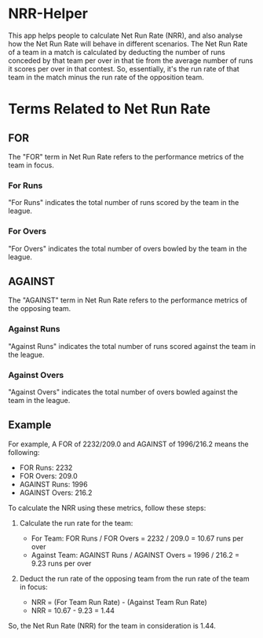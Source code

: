 # NRR-Helper

This app helps people to calculate Net Run Rate (NRR), and also analyse how the Net Run Rate will behave in different scenarios. The Net Run Rate of a team in a match is calculated by deducting the number of runs conceded by that team per over in that tie from the average number of runs it scores per over in that contest. So, essentially, it's the run rate of that team in the match minus the run rate of the opposition team. 

# Terms Related to Net Run Rate

## FOR

The "FOR" term in Net Run Rate refers to the performance metrics of the team in focus. 

### For Runs

"For Runs" indicates the total number of runs scored by the team in the league.

### For Overs

"For Overs" indicates the total number of overs bowled by the team in the league.

## AGAINST

The "AGAINST" term in Net Run Rate refers to the performance metrics of the opposing team.

### Against Runs

"Against Runs" indicates the total number of runs scored against the team in the league.

### Against Overs

"Against Overs" indicates the total number of overs bowled against the team in the league.

## Example

For example, A FOR of 2232/209.0 and AGAINST of 1996/216.2 means the following:

- FOR Runs: 2232
- FOR Overs: 209.0
- AGAINST Runs: 1996
- AGAINST Overs: 216.2

To calculate the NRR using these metrics, follow these steps:

1. Calculate the run rate for the team:
   - For Team: FOR Runs / FOR Overs = 2232 / 209.0 = 10.67 runs per over
   - Against Team: AGAINST Runs / AGAINST Overs = 1996 / 216.2 = 9.23 runs per over

2. Deduct the run rate of the opposing team from the run rate of the team in focus:
   - NRR = (For Team Run Rate) - (Against Team Run Rate)
   - NRR = 10.67 - 9.23 = 1.44

So, the Net Run Rate (NRR) for the team in consideration is 1.44.